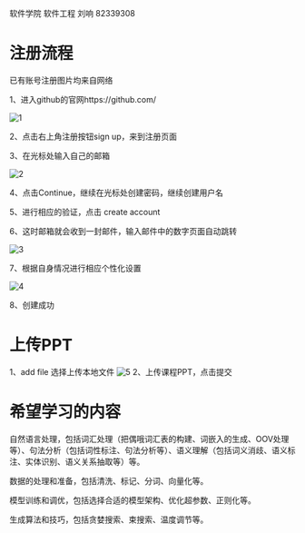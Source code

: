 软件学院 软件工程 刘响 82339308

# 注册流程
已有账号注册图片均来自网络

1、进入github的官网https://github.com/

![1](https://img-blog.csdnimg.cn/img_convert/5942d91478c81c30b9109b51f25be54d.png) 

2、点击右上角注册按钮sign up，来到注册页面

3、在光标处输入自己的邮箱

![2](https://img-blog.csdnimg.cn/img_convert/4a4df5bd0a2c340b418f7f6073ccee2d.png)

4、点击Continue，继续在光标处创建密码，继续创建用户名

5、进行相应的验证，点击 create account 

6、这时邮箱就会收到一封邮件，输入邮件中的数字页面自动跳转

![3](https://img-blog.csdnimg.cn/25b20ac4d0994b45a535443f5593cfda.png)

7、根据自身情况进行相应个性化设置

![4](https://img-blog.csdnimg.cn/118a769bcbb44a09897cf8e6a36250d5.png)

8、创建成功
# 上传PPT

1、add file 选择上传本地文件
![5]()
2、上传课程PPT，点击提交

# 希望学习的内容
自然语言处理，包括词汇处理（把偶哦词汇表的构建、词嵌入的生成、OOV处理等）、句法分析（包括词性标注、句法分析等）、语义理解（包括词义消歧、语义标注、实体识别、语义关系抽取等）等。

数据的处理和准备，包括清洗、标记、分词、向量化等。

模型训练和调优，包括选择合适的模型架构、优化超参数、正则化等。

生成算法和技巧，包括贪婪搜索、束搜索、温度调节等。
